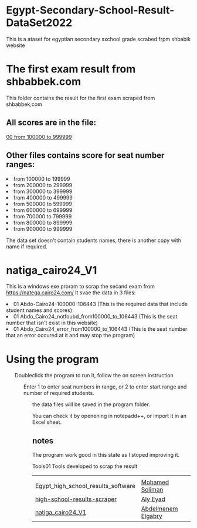 # Egypt-Secondary-School-Result-DataSet2022
This is a ataset for egyptian secondary sxchool grade scrabed frpm shbabik website

# The first exam result from shbabbek.com
This folder contains the result for the first exam scraped from shbabbek,com
## All scores are in the file:
<a href = 'https://github.com/abdo5/Egypt-Secondary-School-Result-DataSet2022/blob/main/00_secondarySchool_ntiga2022%20from_100000-999999.rar'>00 from 100000 to 999999 </a>
## Other files contains score for seat number ranges:
<li>from 100000 to 199999 
<li>from 200000 to 299999  
<li>from 300000 to 399999   
<li>from 400000 to 499999   
<li>from 500000 to 599999 
<li>from 600000 to 699999 
<li>from 700000 to 799999 
<li>from 800000 to 899999 
<li>from 900000 to 999999 

The data set doesn't contain students names, there is another copy with name if required.

# natiga_cairo24_V1
This is a windows exe proram to scrap the secand exam from https://natega.cairo24.com/
It svae the data in 3 files:
<li> 01 Abdo-Cairo24-100000-106443  		(This is the required data that include student names and scores)
<li> 01 Abdo_Cairo24_notfoubd_from100000_to_106443	(This is the seat number that isn't exist in this website)
<li> 01 Abdo_Cairo24_error_from100000_to_106443		(This is the seat number that an error occured at it and may stop the program)

# Using the program
<ol>Doubleclick the program to run it, follow the on screen instruction
<ol>Enter 1 to enter seat numbers in range, or 2 to enter start range and number of required students.
<ol> the data files will be saved in the program folder.

You can check it by openening in notepadd++, or import it in an Excel sheet.

## notes
The program work good in this state as I stoped improving it.

<table> 
  <tr>Tools01 Tools developed to scrap the result<td colspan="2"> </td></tr>
<tr>
<td><a ref ='https://github.com/Soliman2020/Egypt_high_school_results_software'>Egypt_high_school_results_software</td>
<td><a href = 'https://omdenachapter-hpe1429.slack.com/team/U048MB6QFB4'>Mohamed Soliman</td>
</tr>
<tr>
<td> <a href ='https://github.com/alyeyad/high-school-results-scraper'>high-school-results-scraper </td>
<td><a href='https://omdenachapter-hpe1429.slack.com/team/U0486JANZQX'>Aly Eyad</td>
</tr>
<tr>
<td><a href='https://github.com/abdo5/Egypt-Secondary-School-Result-DataSet2022'>natiga_cairo24_V1</td>
<td><a href='https://omdenachapter-hpe1429.slack.com/team/U049CLMLYTA'>Abdelmenem Elgabry</td>
</tr>


</table>
